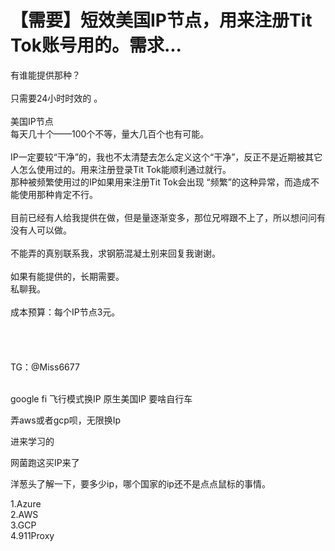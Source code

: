 # 【需要】短效美国IP节点，用来注册Tit Tok账号用的。需求...


有谁能提供那种？<br />
<br />
只需要24小时时效的 。<br />
<br />
美国IP节点<br />
每天几十个——100个不等，量大几百个也有可能。<br />
<br />
IP一定要较“干净”的，我也不太清楚去怎么定义这个“干净”，反正不是近期被其它人怎么使用过的。用来注册登录Tit Tok能顺利通过就行。<br />
那种被频繁使用过的IP如果用来注册Tit Tok会出现 “频繁”的这种异常，而造成不能使用那种肯定不行。<br />
<br />
目前已经有人给我提供在做，但是量逐渐变多，那位兄嘚跟不上了，所以想问问有没有人可以做。<br />
<br />
不能弄的真别联系我，求钢筋混凝土别来回复我谢谢。<br />
<br />
如果有能提供的，长期需要。<br />
私聊我。<br />
<br />
成本预算：每个IP节点3元。<br />
<br />
<img src="static/image/smiley/default/handshake.gif" smilieid="17" border="0" alt="" /> <img src="static/image/smiley/default/handshake.gif" smilieid="17" border="0" alt="" /> <br />
<br />
<br />
TG：@Miss6677<br />
<br />


google fi 飞行模式换IP 原生美国IP 要啥自行车

弄aws或者gcp呗，无限换Ip

进来学习的<img id="aimg_MEGj3" onclick="zoom(this, this.src, 0, 0, 0)" class="zoom" src="https://cdn.jsdelivr.net/gh/hishis/forum-master/public/images/patch.gif" onmouseover="img_onmouseoverfunc(this)" onload="thumbImg(this)" border="0" alt="" />

网菌跑这买IP来了

洋葱头了解一下，要多少ip，哪个国家的ip还不是点点鼠标的事情。

1.Azure<br />
2.AWS<br />
3.GCP<br />
4.911Proxy<img src="static/image/smiley/default/lol.gif" smilieid="12" border="0" alt="" />
